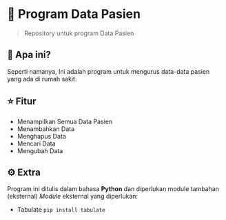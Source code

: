 # 🏥 Program Data Pasien #
<blockquote> Repository untuk program Data Pasien </blockquote>

## 🤔 Apa ini? ##
Seperti namanya, Ini adalah program untuk mengurus data-data pasien yang ada di rumah sakit.

## ⭐ Fitur ##
- Menampilkan Semua Data Pasien
- Menambahkan Data
- Menghapus Data
- Mencari Data
- Mengubah Data

<!--![Login Screen](https://github.com/Dhe0van/Project-Akhir/blob/main/Screenshot/6.png "Login Screen")-->

## ⚙️ Extra ##
Program ini ditulis dalam bahasa <strong>Python</strong> dan diperlukan module tambahan (eksternal)
<i>Module</i> eksternal yang diperlukan:
- Tabulate `pip install tabulate`
